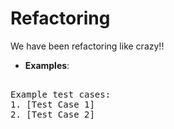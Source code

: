 # Refactoring

We have been refactoring like crazy!!

- **Examples**: 
<pre>

Example test cases:
1. [Test Case 1]
2. [Test Case 2]

<pre>